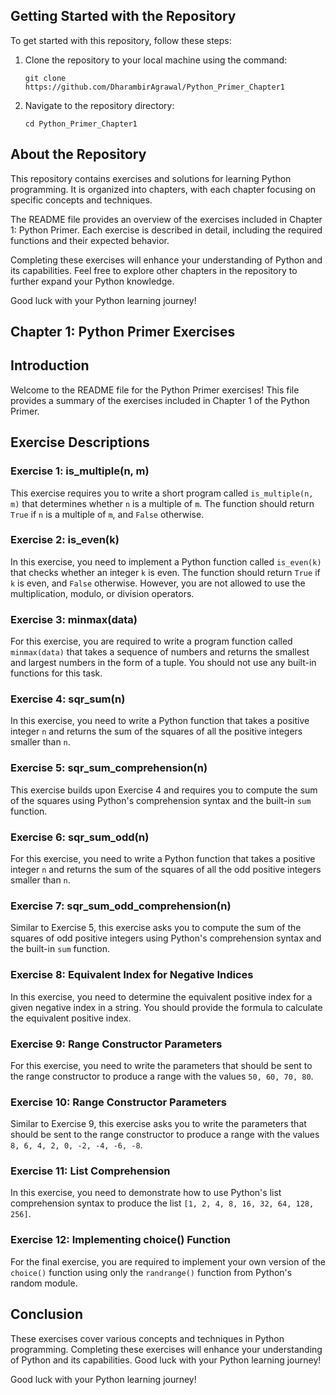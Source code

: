 
## Getting Started with the Repository
To get started with this repository, follow these steps:

1. Clone the repository to your local machine using the command:
    ```
    git clone https://github.com/DharambirAgrawal/Python_Primer_Chapter1
    ```

2. Navigate to the repository directory:
    ```
    cd Python_Primer_Chapter1
    ```


## About the Repository
This repository contains exercises and solutions for learning Python programming. It is organized into chapters, with each chapter focusing on specific concepts and techniques.

The README file provides an overview of the exercises included in Chapter 1: Python Primer. Each exercise is described in detail, including the required functions and their expected behavior.

Completing these exercises will enhance your understanding of Python and its capabilities. Feel free to explore other chapters in the repository to further expand your Python knowledge.

Good luck with your Python learning journey!



## Chapter 1: Python Primer Exercises
## Introduction
Welcome to the README file for the Python Primer exercises! This file provides a summary of the exercises included in Chapter 1 of the Python Primer.

## Exercise Descriptions
### Exercise 1: is_multiple(n, m)
This exercise requires you to write a short program called `is_multiple(n, m)` that determines whether `n` is a multiple of `m`. The function should return `True` if `n` is a multiple of `m`, and `False` otherwise.

### Exercise 2: is_even(k)
In this exercise, you need to implement a Python function called `is_even(k)` that checks whether an integer `k` is even. The function should return `True` if `k` is even, and `False` otherwise. However, you are not allowed to use the multiplication, modulo, or division operators.

### Exercise 3: minmax(data)
For this exercise, you are required to write a program function called `minmax(data)` that takes a sequence of numbers and returns the smallest and largest numbers in the form of a tuple. You should not use any built-in functions for this task.

### Exercise 4: sqr_sum(n)
In this exercise, you need to write a Python function that takes a positive integer `n` and returns the sum of the squares of all the positive integers smaller than `n`.

### Exercise 5: sqr_sum_comprehension(n)
This exercise builds upon Exercise 4 and requires you to compute the sum of the squares using Python's comprehension syntax and the built-in `sum` function.

### Exercise 6: sqr_sum_odd(n)
For this exercise, you need to write a Python function that takes a positive integer `n` and returns the sum of the squares of all the odd positive integers smaller than `n`.

### Exercise 7: sqr_sum_odd_comprehension(n)
Similar to Exercise 5, this exercise asks you to compute the sum of the squares of odd positive integers using Python's comprehension syntax and the built-in `sum` function.

### Exercise 8: Equivalent Index for Negative Indices
In this exercise, you need to determine the equivalent positive index for a given negative index in a string. You should provide the formula to calculate the equivalent positive index.

### Exercise 9: Range Constructor Parameters
For this exercise, you need to write the parameters that should be sent to the range constructor to produce a range with the values `50, 60, 70, 80`.

### Exercise 10: Range Constructor Parameters
Similar to Exercise 9, this exercise asks you to write the parameters that should be sent to the range constructor to produce a range with the values `8, 6, 4, 2, 0, -2, -4, -6, -8`.

### Exercise 11: List Comprehension
In this exercise, you need to demonstrate how to use Python's list comprehension syntax to produce the list `[1, 2, 4, 8, 16, 32, 64, 128, 256]`.

### Exercise 12: Implementing choice() Function
For the final exercise, you are required to implement your own version of the `choice()` function using only the `randrange()` function from Python's random module.

## Conclusion
These exercises cover various concepts and techniques in Python programming. Completing these exercises will enhance your understanding of Python and its capabilities. Good luck with your Python learning journey!



Good luck with your Python learning journey!

